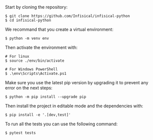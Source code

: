 Start by cloning the repository:
```console
$ git clone https://github.com/Infisical/infisical-python
$ cd infisical-python
```

We recommand that you create a virtual environment:
```console
$ python -m venv env
```

Then activate the environment with:
```console
# For linux
$ source ./env/bin/activate

# For Windows PowerShell
$ .\env\Scripts\Activate.ps1
```

Make sure you use the latest pip version by upgrading it to prevent any error on the next steps:
```console
$ python -m pip install --upgrade pip
```

Then install the project in editable mode and the dependencies with:
```console
$ pip install -e '.[dev,test]'
```

To run all the tests you can use the following command:
```console
$ pytest tests
```
